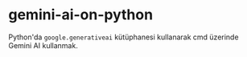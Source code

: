 # gemini-ai-on-python
Python'da `google.generativeai` kütüphanesi kullanarak cmd üzerinde Gemini AI kullanmak.
